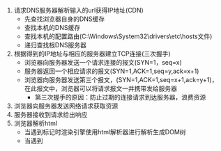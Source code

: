 1. 请求DNS服务器解析输入的url获得IP地址(CDN)
   * 先查找浏览器自身的DNS缓存
   * 查找本机的DNS缓存
   * 查找本机的配置路由(C:\Windows\System32\drivers\etc\hosts文件)
   * 递归查找根DNS服务器
2. 根据得到的IP地址与相应的服务器建立TCP连接(三次握手)
   * 浏览器向服务器发送一个请求连接的报文(SYN=1，seq=x)
   * 服务器返回一个相应请求的报文(SYN=1,ACK=1,seq=y,ack=x+1)
   * 浏览器向服务器发送第三个报文，(SYN=1,ACK=1,seq=x+1,ack=y+1)，在此报文中，浏览器可以将请求报文一并携带发给服务器
     * 第三次握手的原因：防止过期的连接请求到达服务器，浪费资源
3. 浏览器向服务器发送网络请求获取资源
4. 服务器接收到请求给出响应
5. 浏览器解析html
   * 当遇到<html>标记时渲染引擎使用html解析器进行解析生成DOM树
   * 当遇到<style>/<link>标签时，调用相应的解析器进行解析生成CSS树
     * 通过<style>标签引入的样式，使用html解析器进行解析，不会造成阻塞，容易产生闪屏现象
     * 通过<link>标签引入的外部样式，使用css解析器进行解析，会造成阻塞，阻塞渲染，阻塞后续js脚本的执行，但不阻塞DOM解析
   * 当遇到<script>标签时，调用JS引擎，绑定事件监听，修改dom树或者css树
   * 将DOM树和CSS树合并成一棵渲染树
   * 使用布局模块计算元素的位置信息，借助GPU
   * 调用渲染模块将效果显示到页面上
6. 断开TCP连接(四次挥手)
   * 浏览器发送一个请求断开连接的报文(FIN=1,seq=u)
   * 服务器给出响应(ACK=1,seq=v,ack=u+1)
   * 服务器发送一个请求断开连接的报文(FIN=1,ACK=1,seq=w,ack=u+1)
   * 浏览器给出响应(ACK=1,seq=u+1,ack=w+1)，然后等待2MSL再断开连接
     * 等待2MSL的原因：让服务器知道浏览器确实受到了FIN+ACK这个报文，确保已失效的请求连接报文不会出现在此次连接中